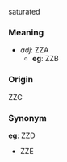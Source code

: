 saturated
### Meaning
+ _adj_: ZZA
    + __eg__: ZZB

### Origin

ZZC

### Synonym

__eg__: ZZD

+ ZZE


